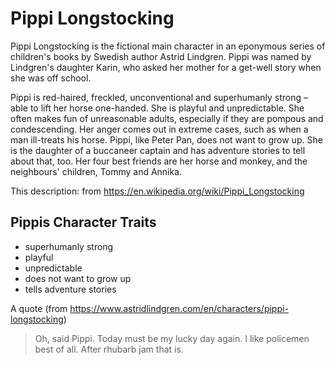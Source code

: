 # Pippi Longstocking

Pippi Longstocking is the fictional main character in an eponymous series of 
children's books by Swedish author Astrid Lindgren. Pippi was named by 
Lindgren's daughter Karin, who asked her mother for a get-well story when she 
was off school.

Pippi is red-haired, freckled, unconventional and superhumanly strong – able to 
lift her horse one-handed. She is playful and unpredictable. She often makes 
fun of unreasonable adults, especially if they are pompous and condescending. 
Her anger comes out in extreme cases, such as when a man ill-treats his horse. 
Pippi, like Peter Pan, does not want to grow up. She is the daughter of a 
buccaneer captain and has adventure stories to tell about that, too. Her four 
best friends are her horse and monkey, and the neighbours' children, Tommy and 
Annika.

This description: from https://en.wikipedia.org/wiki/Pippi_Longstocking

## Pippis Character Traits

* superhumanly strong
* playful
* unpredictable
* does not want to grow up
* tells adventure stories

A quote (from https://www.astridlindgren.com/en/characters/pippi-longstocking)

> Oh, said Pippi. 
> Today must be my lucky day again. 
> I like policemen best of all. 
> After rhubarb jam that is.
